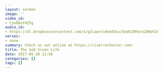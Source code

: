 ```yaml
---
layout: sermon
image: ''
video_id:
- Cze80uY4Z5g
audio_id:
- https://dl.dropboxusercontent.com/s/g3iawvtudnm43vu/God%20Has%20No%20Limits.mp3?dl=0
verses:
- none
summary: Check us out online at https://riverrochester.com!
title: The God Given Life
date: 2017-05-28 11:56
categories: []
tags: []
---
```

